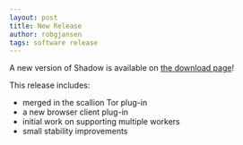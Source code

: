 ```yaml
---
layout: post
title: New Release
author: robgjansen
tags: software release
---
```


A new version of Shadow is available on [the download page][dlpage]!

This release includes:
 + merged in the scallion Tor plug-in
 + a new browser client plug-in
 + initial work on supporting multiple workers
 + small stability improvements

[dlpage]: /download
